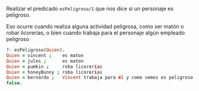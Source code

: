 Realizar el predicado `esPeligroso/1` que nos dice si un personaje es peligroso. 

Eso ocurre cuando realiza alguna actividad peligrosa, como ser matón o robar licorerías, o bien cuando trabaja para el personaje algún empleado peligroso

``` prolog
?- esPeligroso(Quien).
Quien = vincent ;    es maton
Quien = jules ;      es maton
Quien = pumkin ;     roba licorerías
Quien = honeyBunny ; roba licorerías
Quien = bernardo ;   Vincent trabaja para él y como vemos es peligroso
false.
```
